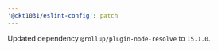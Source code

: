 ```yaml
---
'@ckt1031/eslint-config': patch
---
```


Updated dependency `@rollup/plugin-node-resolve` to `15.1.0`.
